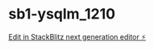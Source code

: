 # sb1-ysqlm_1210

[Edit in StackBlitz next generation editor ⚡️](https://stackblitz.com/~/github.com/jsantos0721/sb1-ysqlm_1210)